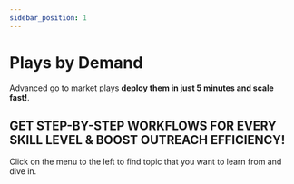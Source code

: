 ```yaml
---
sidebar_position: 1
---
```


# Plays by Demand

Advanced go to market plays **deploy them in just 5 minutes and scale fast!**.

## GET STEP-BY-STEP WORKFLOWS FOR EVERY SKILL LEVEL & BOOST OUTREACH EFFICIENCY!

Click on the menu to the left to find topic that you want to learn from and dive in.

